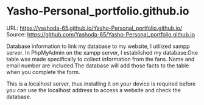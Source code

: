 # Yasho-Personal_portfolio.github.io

URL: https://yashoda-65.github.io/Yasho-Personal_portfolio.github.io/
Source: https://github.com/Yashoda-65/Yasho-Personal_portfolio.github.io


Database information to link my database to my website, I utilized xampp server. In PhpMyAdmin on the xampp server, I established my database.One table was made specifically to collect information from the fans. Name and email number are included.The database will add those facts to the table when you complete the form.

This is a localhost server, thus installing it on your device is required before you can use the localhost address to access a website and check the database. 
